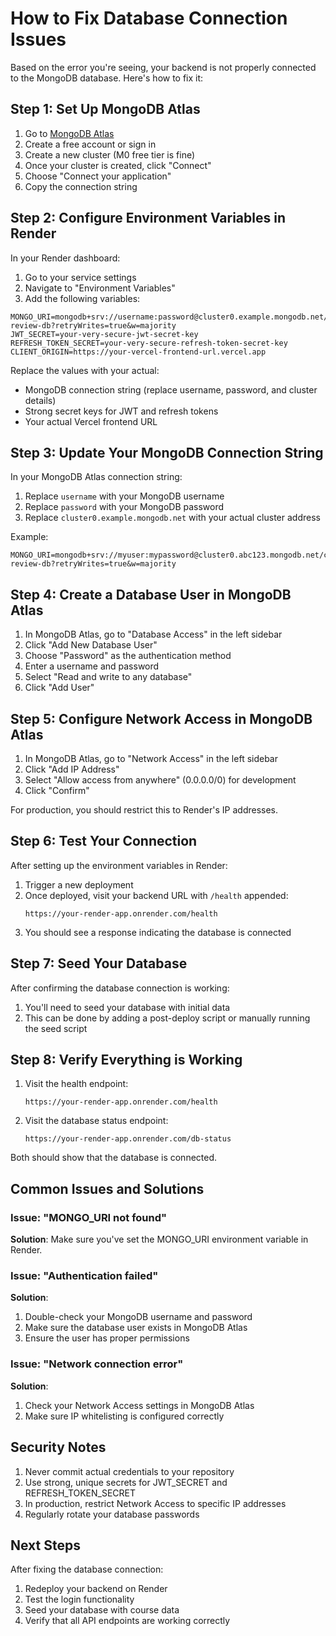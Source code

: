 # How to Fix Database Connection Issues

Based on the error you're seeing, your backend is not properly connected to the MongoDB database. Here's how to fix it:

## Step 1: Set Up MongoDB Atlas

1. Go to [MongoDB Atlas](https://www.mongodb.com/cloud/atlas)
2. Create a free account or sign in
3. Create a new cluster (M0 free tier is fine)
4. Once your cluster is created, click "Connect"
5. Choose "Connect your application"
6. Copy the connection string

## Step 2: Configure Environment Variables in Render

In your Render dashboard:
1. Go to your service settings
2. Navigate to "Environment Variables"
3. Add the following variables:

```
MONGO_URI=mongodb+srv://username:password@cluster0.example.mongodb.net/course-review-db?retryWrites=true&w=majority
JWT_SECRET=your-very-secure-jwt-secret-key
REFRESH_TOKEN_SECRET=your-very-secure-refresh-token-secret-key
CLIENT_ORIGIN=https://your-vercel-frontend-url.vercel.app
```

Replace the values with your actual:
- MongoDB connection string (replace username, password, and cluster details)
- Strong secret keys for JWT and refresh tokens
- Your actual Vercel frontend URL

## Step 3: Update Your MongoDB Connection String

In your MongoDB Atlas connection string:
1. Replace `username` with your MongoDB username
2. Replace `password` with your MongoDB password
3. Replace `cluster0.example.mongodb.net` with your actual cluster address

Example:
```
MONGO_URI=mongodb+srv://myuser:mypassword@cluster0.abc123.mongodb.net/course-review-db?retryWrites=true&w=majority
```

## Step 4: Create a Database User in MongoDB Atlas

1. In MongoDB Atlas, go to "Database Access" in the left sidebar
2. Click "Add New Database User"
3. Choose "Password" as the authentication method
4. Enter a username and password
5. Select "Read and write to any database"
6. Click "Add User"

## Step 5: Configure Network Access in MongoDB Atlas

1. In MongoDB Atlas, go to "Network Access" in the left sidebar
2. Click "Add IP Address"
3. Select "Allow access from anywhere" (0.0.0.0/0) for development
4. Click "Confirm"

For production, you should restrict this to Render's IP addresses.

## Step 6: Test Your Connection

After setting up the environment variables in Render:
1. Trigger a new deployment
2. Once deployed, visit your backend URL with `/health` appended:
   ```
   https://your-render-app.onrender.com/health
   ```
3. You should see a response indicating the database is connected

## Step 7: Seed Your Database

After confirming the database connection is working:
1. You'll need to seed your database with initial data
2. This can be done by adding a post-deploy script or manually running the seed script

## Step 8: Verify Everything is Working

1. Visit the health endpoint:
   ```
   https://your-render-app.onrender.com/health
   ```
   
2. Visit the database status endpoint:
   ```
   https://your-render-app.onrender.com/db-status
   ```

Both should show that the database is connected.

## Common Issues and Solutions

### Issue: "MONGO_URI not found"
**Solution**: Make sure you've set the MONGO_URI environment variable in Render.

### Issue: "Authentication failed"
**Solution**: 
1. Double-check your MongoDB username and password
2. Make sure the database user exists in MongoDB Atlas
3. Ensure the user has proper permissions

### Issue: "Network connection error"
**Solution**:
1. Check your Network Access settings in MongoDB Atlas
2. Make sure IP whitelisting is configured correctly

## Security Notes

1. Never commit actual credentials to your repository
2. Use strong, unique secrets for JWT_SECRET and REFRESH_TOKEN_SECRET
3. In production, restrict Network Access to specific IP addresses
4. Regularly rotate your database passwords

## Next Steps

After fixing the database connection:
1. Redeploy your backend on Render
2. Test the login functionality
3. Seed your database with course data
4. Verify that all API endpoints are working correctly